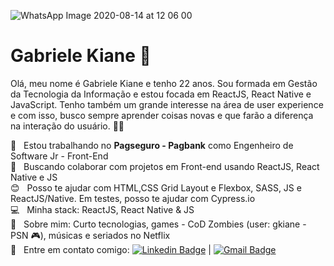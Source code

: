 ![WhatsApp Image 2020-08-14 at 12 06 00](https://user-images.githubusercontent.com/39500774/90291041-5f427a00-de55-11ea-9bed-4277663eb05c.jpeg)

# Gabriele Kiane  🖖

Olá, meu nome é Gabriele Kiane e tenho 22 anos.
Sou formada em Gestão da Tecnologia da Informação e estou focada em ReactJS, React Native e JavaScript. 
Tenho também um grande interesse na área de user experience e com isso, busco sempre aprender coisas novas e que farão a diferença na interação do usuário.  👩‍💻


 :rocket:  &nbsp; Estou trabalhando no **Pagseguro - Pagbank** como Engenheiro de Software Jr - Front-End
 <br/> :purple_heart: &nbsp; Buscando colaborar com projetos em Front-end usando ReactJS, React Native e JS 
 <br/> :blush: &nbsp; Posso te ajudar com HTML,CSS Grid Layout e Flexbox, SASS, JS e ReactJS/Native. Em testes, posso te ajudar com Cypress.io
 <br/> :computer: &nbsp; Minha stack: ReactJS, React Native & JS 
 <br/> 💬  &nbsp; Sobre mim: Curto tecnologias, games - CoD Zombies (user: gkiane - PSN 🎮), músicas e seriados no Netflix
 <br/> :email: &nbsp; Entre em contato comigo: [![Linkedin Badge](https://img.shields.io/badge/-GabrieleKiane-blue?style=flat-square&logo=Linkedin&logoColor=white&link=https://https://www.linkedin.com/in/gabrielekiane/)](https://www.linkedin.com/in/gabrielekiane/) 
| 
[![Gmail Badge](https://img.shields.io/badge/-gabrielekiane.bsm@gmail.com-c14438?style=flat-square&logo=Gmail&logoColor=white&link=mailto:gabrielekiane.bsm@gmail.com)](mailto:gabrielekiane.bsm@gmail.com)


